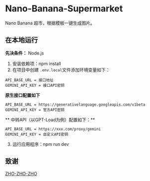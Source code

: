 # Nano-Banana-Supermarket

Nano Banana 超市，根据模板一键生成图片。

## 在本地运行

**先决条件：** Node.js
1. 安装依赖项：npm install
2. 在项目中创建 `.env.local`文件添加环境变量如下：

```
API_BASE_URL = 接口地址
GEMINI_API_KEY = 接口API密钥
```

**原生接口配置如下**

```
API_BASE_URL = https://generativelanguage.googleapis.com/v1beta
GEMINI_API_KEY = 官方API密钥
```

** 中转API（以GPT-Load为例）配置如下：**

```
API_BASE_URL = https://xxx.com/proxy/gemini
GEMINI_API_KEY = 自定义API密钥
```

3. 运行应用程序：npm run dev

## 致谢

[ZHO-ZHO-ZHO](https://github.com/ZHO-ZHO-ZHO/Nano-Bananary)

